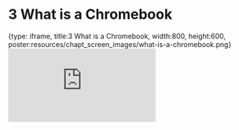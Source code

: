 # 3 What is a Chromebook
 
{type: iframe, title:3 What is a Chromebook, width:800, height:600, poster:resources/chapt_screen_images/what-is-a-chromebook.png}
![](https://datatrail-jhu.github.io/DataTrail_ReOrg/no_toc/what-is-a-chromebook.html)
 

 
